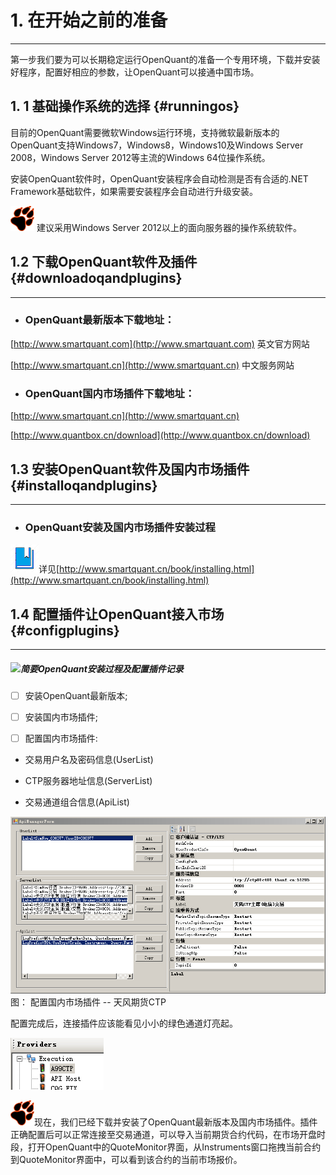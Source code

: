 # 1. 在开始之前的准备

---

第一步我们要为可以长期稳定运行OpenQuant的准备一个专用环境，下载并安装好程序，配置好相应的参数，让OpenQuant可以接通中国市场。

## 1. 1 基础操作系统的选择 {#runningos}

目前的OpenQuant需要微软Windows运行环境，支持微软最新版本的OpenQuant支持Windows7，Windows8，Windows10及Windows Server 2008，Windows Server 2012等主流的Windows 64位操作系统。

安装OpenQuant软件时，OpenQuant安装程序会自动检测是否有合适的.NET Framework基础软件，如果需要安装程序会自动进行升级安装。

![](/icons/icon_paw.png) 建议采用Windows Server 2012以上的面向服务器的操作系统软件。

## 1.2 下载OpenQuant软件及插件 {#downloadoqandplugins}

---

* ### **OpenQuant最新版本下载地址：**

[http://www.smartquant.com](http://www.smartquant.com) 英文官方网站

[http://www.smartquant.cn](http://www.smartquant.cn)   中文服务网站

* ### **OpenQuant国内市场插件下载地址：**

[http://www.smartquant.cn](http://www.smartquant.cn)

[http://www.quantbox.cn/download](http://www.quantbox.cn/download)

## 1.3 安装OpenQuant软件及国内市场插件 {#installoqandplugins}

---

* ### **OpenQuant安装及国内市场插件安装过程**

![](/icons/icon_bookbig.png)详见[http://www.smartquant.cn/book/installing.html](http://www.smartquant.cn/book/installing.html)

## 1.4 配置插件让OpenQuant接入市场 {#configplugins}

---

##### ![](/icons/icon_labtubeBlue.ico)**简要OpenQuant安装过程及配置插件记录**

* [ ] 安装OpenQuant最新版本;

* [ ] 安装国内市场插件;

* [ ] 配置国内市场插件:

* 交易用户名及密码信息\(UserList\)

* CTP服务器地址信息\(ServerList\)

* 交易通道组合信息\(ApiList\)

![](/assets/ApiManagerForm.png)                         图： 配置国内市场插件 -- 天风期货CTP

配置完成后，连接插件应该能看见小小的绿色通道灯亮起。

![](/assets/OQProvidersGreenLight.png)

![](/icons/icon_paw.png)现在，我们已经下载并安装了OpenQuant最新版本及国内市场插件。插件正确配置后可以正常连接至交易通道，可以导入当前期货合约代码，在市场开盘时段，打开OpenQuant中的QuoteMonitor界面，从Instruments窗口拖拽当前合约到QuoteMonitor界面中，可以看到该合约的当前市场报价。

